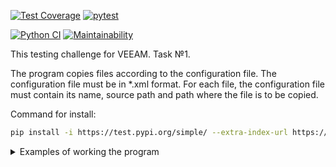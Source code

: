 
[![Test Coverage](https://api.codeclimate.com/v1/badges/79bd67420d86d80dc1db/test_coverage)](https://codeclimate.com/github/SergeyKornienko/copy-files/test_coverage) [![pytest](https://github.com/SergeyKornienko/copy-files/actions/workflows/pytest.yml/badge.svg)](https://github.com/SergeyKornienko/copy-files/actions/workflows/pytest.yml)

[![Python CI](https://github.com/SergeyKornienko/copy-files/actions/workflows/linter.yml/badge.svg)](https://github.com/SergeyKornienko/copy-files/actions/workflows/linter.yml) [![Maintainability](https://api.codeclimate.com/v1/badges/79bd67420d86d80dc1db/maintainability)](https://codeclimate.com/github/SergeyKornienko/copy-files/maintainability)

This testing challenge for VEEAM. Task №1.


The program copies files according to the configuration file. The configuration file must be in *.xml format. For 
each file, the configuration file must contain its name, source path and path where the file is to be copied.


Command for install:
```bash
pip install -i https://test.pypi.org/simple/ --extra-index-url https://pypi.org/simple copy-files-skornienko
```

<details>
<summary>Examples of working the program</summary>




</details>

